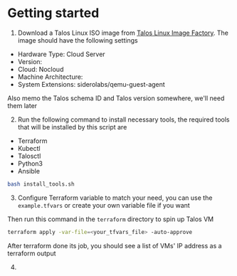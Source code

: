 # Getting started

1. Download a Talos Linux ISO image from [Talos Linux Image Factory](https://factory.talos.dev/). The image should have the following settings

- Hardware Type: Cloud Server
- Version: <you choose it>
- Cloud: Nocloud
- Machine Architecture: <you choose it>
- System Extensions: siderolabs/qemu-guest-agent

Also memo the Talos schema ID and Talos version somewhere, we'll need them later

2. Run the following command to install necessary tools, the required tools that will be installed by this script are

- Terraform
- Kubectl
- Talosctl
- Python3
- Ansible

```bash
bash install_tools.sh
```

3. Configure Terraform variable to match your need, you can use the `example.tfvars` or create your own variable file if you want

Then run this command in the `terraform` directory to spin up Talos VM

```bash
terraform apply -var-file=<your_tfvars_file> -auto-approve
```

After terraform done its job, you should see a list of VMs' IP address as a terraform output

4.
